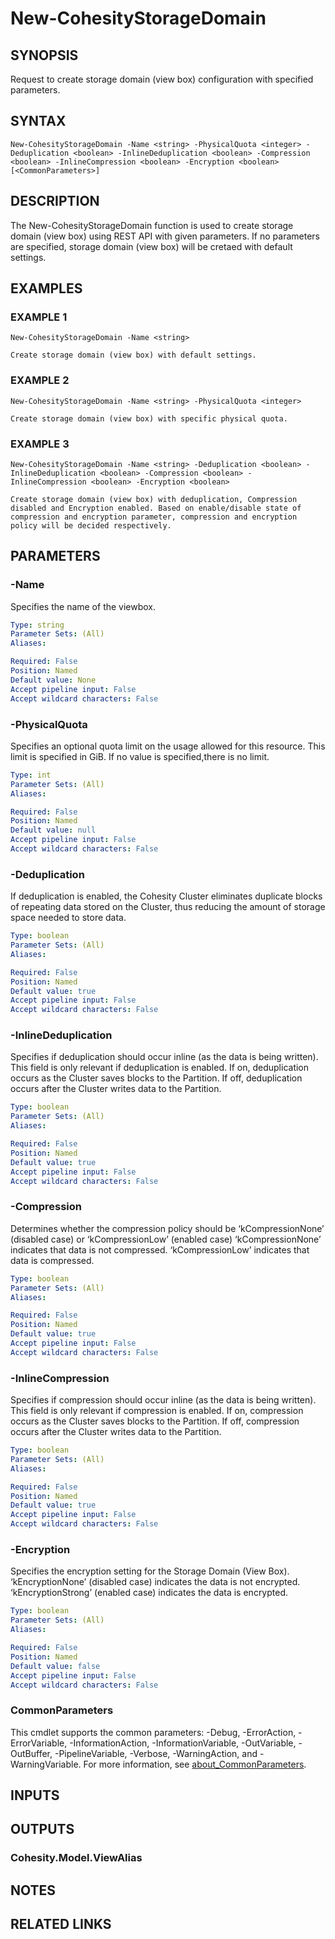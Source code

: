 # New-CohesityStorageDomain

## SYNOPSIS
Request to create storage domain (view box) configuration with specified parameters.

## SYNTAX

```
New-CohesityStorageDomain -Name <string> -PhysicalQuota <integer> -Deduplication <boolean> -InlineDeduplication <boolean> -Compression <boolean> -InlineCompression <boolean> -Encryption <boolean>[<CommonParameters>]
```

## DESCRIPTION
The New-CohesityStorageDomain function is used to create storage domain (view box) using REST API with given parameters. If no parameters are specified, storage domain (view box) will be cretaed with default settings.

## EXAMPLES

### EXAMPLE 1
```
New-CohesityStorageDomain -Name <string>

Create storage domain (view box) with default settings.
```

### EXAMPLE 2
```
New-CohesityStorageDomain -Name <string> -PhysicalQuota <integer>

Create storage domain (view box) with specific physical quota.
```

### EXAMPLE 3
```
New-CohesityStorageDomain -Name <string> -Deduplication <boolean> -InlineDeduplication <boolean> -Compression <boolean> -InlineCompression <boolean> -Encryption <boolean>

Create storage domain (view box) with deduplication, Compression disabled and Encryption enabled. Based on enable/disable state of compression and encryption parameter, compression and encryption policy will be decided respectively.
```

## PARAMETERS

### -Name
Specifies the name of the viewbox.

```yaml
Type: string
Parameter Sets: (All)
Aliases:

Required: False
Position: Named
Default value: None
Accept pipeline input: False
Accept wildcard characters: False
```

### -PhysicalQuota
Specifies an optional quota limit on the usage allowed for this resource. This limit is specified in GiB.
If no value is specified,there is no limit.

```yaml
Type: int
Parameter Sets: (All)
Aliases:

Required: False
Position: Named
Default value: null
Accept pipeline input: False
Accept wildcard characters: False
```

### -Deduplication
If deduplication is enabled, the Cohesity Cluster eliminates duplicate blocks of repeating data stored on the Cluster, thus reducing the amount of storage space needed to store data.

```yaml
Type: boolean
Parameter Sets: (All)
Aliases:

Required: False
Position: Named
Default value: true
Accept pipeline input: False
Accept wildcard characters: False
```

### -InlineDeduplication
Specifies if deduplication should occur inline (as the data is being written). This field is only relevant if deduplication is enabled. If on, deduplication occurs as the Cluster saves blocks to the Partition. If off, deduplication occurs after the Cluster writes data to the Partition.
        
```yaml
Type: boolean
Parameter Sets: (All)
Aliases:

Required: False
Position: Named
Default value: true
Accept pipeline input: False
Accept wildcard characters: False
```

### -Compression
Determines whether the compression policy should be ‘kCompressionNone’ (disabled case) or ‘kCompressionLow’ (enabled case) ‘kCompressionNone’ indicates that data is not compressed. ‘kCompressionLow’ indicates that data is compressed.

```yaml
Type: boolean
Parameter Sets: (All)
Aliases:

Required: False
Position: Named
Default value: true
Accept pipeline input: False
Accept wildcard characters: False
```

### -InlineCompression
Specifies if compression should occur inline (as the data is being written). This field is only relevant if compression is enabled. If on, compression occurs as the Cluster saves blocks to the Partition. If off, compression occurs after the Cluster writes data to the Partition.
        
```yaml
Type: boolean
Parameter Sets: (All)
Aliases:

Required: False
Position: Named
Default value: true
Accept pipeline input: False
Accept wildcard characters: False
```


### -Encryption
Specifies the encryption setting for the Storage Domain (View Box). ‘kEncryptionNone’ (disabled case) indicates the data is not encrypted. ‘kEncryptionStrong’ (enabled case) indicates the data is encrypted.
       
```yaml
Type: boolean
Parameter Sets: (All)
Aliases:

Required: False
Position: Named
Default value: false
Accept pipeline input: False
Accept wildcard characters: False
```
### CommonParameters
This cmdlet supports the common parameters: -Debug, -ErrorAction, -ErrorVariable, -InformationAction, -InformationVariable, -OutVariable, -OutBuffer, -PipelineVariable, -Verbose, -WarningAction, and -WarningVariable. For more information, see [about_CommonParameters](http://go.microsoft.com/fwlink/?LinkID=113216).

## INPUTS

## OUTPUTS

### Cohesity.Model.ViewAlias
## NOTES

## RELATED LINKS
